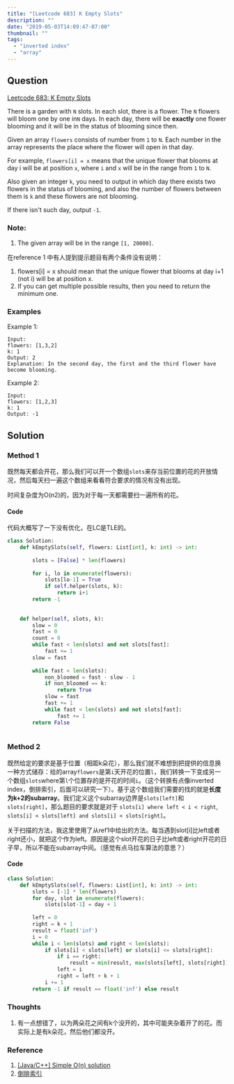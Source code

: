 ```yaml
---
title: "[Leetcode 683] K Empty Slots"
description: ""
date: "2019-05-03T14:09:47-07:00"
thumbnail: ""
tags:
  - "inverted index"
  - "array"
---
```



## Question

[Leetcode 683: K Empty Slots](https://leetcode.com/problems/k-empty-slots)

There is a garden with `N` slots. In each slot, there is a flower. The `N` flowers will bloom one by one in`N` days. In each day, there will be **exactly** one flower blooming and it will be in the status of blooming since then.

Given an array `flowers` consists of number from `1` to `N`. Each number in the array represents the place where the flower will open in that day.

For example, `flowers[i] = x` means that the unique flower that blooms at day i will be at position `x`, where `i` and `x` will be in the range from `1` to `N`.

Also given an integer `k`, you need to output in which day there exists two flowers in the status of blooming, and also the number of flowers between them is `k` and these flowers are not blooming.

If there isn't such day, output `-1`. 

### Note:
1. The given array will be in the range `[1, 20000]`.

在reference 1 中有人提到提示题目有两个条件没有说明：

1. flowers[i] = x should mean that the unique flower that blooms at day i+1 (not i) will be at position x.
1. If you can get multiple possible results, then you need to return the minimum one.


### Examples

Example 1:
```
Input: 
flowers: [1,3,2]
k: 1
Output: 2
Explanation: In the second day, the first and the third flower have become blooming.
```
Example 2:
```
Input: 
flowers: [1,2,3]
k: 1
Output: -1
```

## Solution

### Method 1
既然每天都会开花，那么我们可以开一个数组`slots`来存当前位置的花的开放情况，然后每天扫一遍这个数组来看看符合要求的情况有没有出现。

时间复杂度为O(n2)的，因为对于每一天都需要扫一遍所有的花。

#### Code
代码大概写了一下没有优化，在LC是TLE的。

```python
class Solution:
    def kEmptySlots(self, flowers: List[int], k: int) -> int:
        
        slots = [False] * len(flowers)
        
        for i, lo in enumerate(flowers):
            slots[lo-1] = True
            if self.helper(slots, k):
                return i+1
        return -1
        
    
    def helper(self, slots, k):
        slow = 0
        fast = 0
        count = 0
        while fast < len(slots) and not slots[fast]:
            fast += 1
        slow = fast
        
        while fast < len(slots):
            non_bloomed = fast - slow - 1
            if non_bloomed == k:
                return True
            slow = fast
            fast += 1
            while fast < len(slots) and not slots[fast]:
                fast += 1
        return False
            

```

### Method 2
既然给定的要求是基于位置（相距k朵花），那么我们就不难想到把提供的信息换一种方式储存：给的array`flowers`是第`i`天开花的位置`l`，我们转换一下变成另一个数组`slots`where第`l`个位置存的是开花的时间`i`。（这个转换有点像inverted index，倒排索引，后面可以研究一下）。基于这个数组我们需要的找的就是**长度为k+2的subarray**。我们定义这个subarray边界是`slots[left]`和`slots[right]`，那么题目的要求就是对于 `slots[i] where left < i < right`, `slots[i] < slots[left] and slots[i] < slots[right]`。

关于扫描的方法，我这里使用了从ref1中给出的方法。每当遇到slot[i]比left或者right还小，就把这个作为left。原因是这个slot开花的日子比left或者right开花的日子早，所以不能在subarray中间。（感觉有点马拉车算法的意思？）

#### Code
```python
class Solution:
    def kEmptySlots(self, flowers: List[int], k: int) -> int:
        slots = [-1] * len(flowers)
        for day, slot in enumerate(flowers):
            slots[slot-1] = day + 1
        
        left = 0
        right = k + 1
        result = float('inf')
        i = 0
        while i < len(slots) and right < len(slots):
            if slots[i] < slots[left] or slots[i] <= slots[right]:
                if i == right:
                    result = min(result, max(slots[left], slots[right]))
                left = i
                right = left + k + 1
            i += 1
        return -1 if result == float('inf') else result
```

### Thoughts
1. 有一点想错了，以为两朵花之间有k个没开的，其中可能夹杂着开了的花。而实际上是有k朵花，然后他们都没开。

### Reference
1. [[Java/C++] Simple O(n) solution](https://leetcode.com/problems/k-empty-slots/discuss/107931/JavaC%2B%2B-Simple-O(n)-solution)
1. [倒排索引](https://zh.wikipedia.org/wiki/%E5%80%92%E6%8E%92%E7%B4%A2%E5%BC%95)
